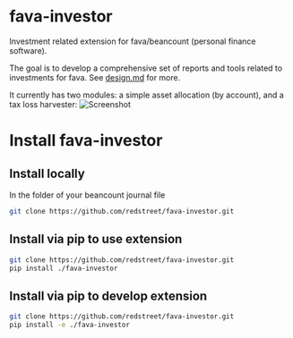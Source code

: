 # fava-investor
Investment related extension for fava/beancount (personal finance software).

The goal is to develop a comprehensive set of reports and tools related to investments
for fava. See [design.md](design.md) for more.

It currently has two modules: a simple asset allocation (by account), and a tax loss
harvester:
![Screenshot](./screenshot.png)

# Install fava-investor

## Install locally

In the folder of your beancount journal file
```bash
git clone https://github.com/redstreet/fava-investor.git
```

## Install via pip to use extension
```bash
git clone https://github.com/redstreet/fava-investor.git
pip install ./fava-investor
```

## Install via pip to develop extension
```bash
git clone https://github.com/redstreet/fava-investor.git
pip install -e ./fava-investor
```


